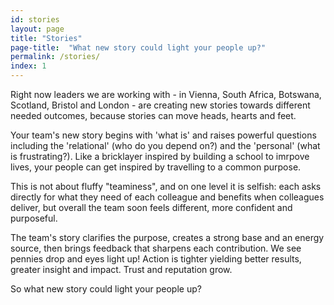 ```yaml
---
id: stories
layout: page
title: "Stories"
page-title:  "What new story could light your people up?"
permalink: /stories/
index: 1
---
```


Right now leaders we are working with - in Vienna, South Africa, Botswana, Scotland, Bristol and London - are creating new stories towards different needed outcomes, because stories can move heads, hearts and feet. 

Your team's new story begins with 'what is' and raises powerful questions including the 'relational' (who do you depend on?) and the 'personal' (what is frustrating?). Like a bricklayer inspired by building a school to imrpove lives, your people can get inspired by travelling to a common purpose.

This is not about fluffy "teaminess", and on one level it is selfish: each asks directly for what they need of each colleague and benefits when colleagues deliver, but overall the team soon feels different, more confident and purposeful. 

The team's story clarifies the purpose, creates a strong base and an energy source, then brings feedback that sharpens each contribution. We see pennies drop and eyes light up! Action is tighter yielding better results, greater insight and impact. Trust and reputation grow.

So what new story could light your people up? 

